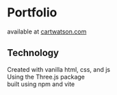 # Portfolio
available at [cartwatson.com](http://www.cartwatson.com)

## Technology
Created with vanilla html, css, and js  
Using the Three.js package  
built using npm and vite  
